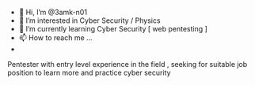 - 👋 Hi, I’m @3amk-n01
- 👀 I’m interested in Cyber Security / Physics 
- 🌱 I’m currently learning Cyber Security [ web pentesting ]  
- 📫 How to reach me ...
- 
<!---
3amk-n01/3amk-n01 is a ✨ special ✨ repository because its `README.md` (this file) appears on your GitHub profile.
You can click the Preview link to take a look at your changes.
--->
Pentester with entry level experience in the field , seeking for suitable
job position to learn more and practice cyber security
